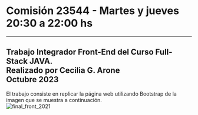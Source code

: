 # Comisión 23544 - Martes y jueves 20:30 a 22:00 hs
---------------------------------------------------------
Trabajo Integrador Front-End del Curso Full-Stack JAVA. <br>
Realizado por Cecilia G. Arone <br>
Octubre 2023
---------------------------------------------------------
El trabajo consiste en replicar la página web utilizando Bootstrap de la imagen que se muestra a continuación.
<br>
![final_front_2021](https://github.com/sopranodev/23544-AroneFront/assets/56509393/c0ba520a-4fc2-4ef8-8b7c-6ff6b0fee09b)
